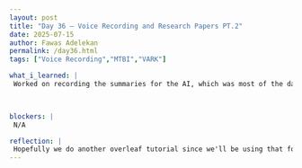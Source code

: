 ```yaml
---
layout: post
title: "Day 36 – Voice Recording and Research Papers PT.2"
date: 2025-07-15
author: Fawas Adelekan
permalink: /day36.html
tags: ["Voice Recording","MTBI","VARK"]

what_i_learned: |
 Worked on recording the summaries for the AI, which was most of the day's work so far. Then we worked on how we wanted our frontend to look for the project which was a rough sketch. Working on improving our introduction on the research paper because we noticed on our rough draft that we can improve it. Learned about our MTBI and Learning Styles for our cohort connect which was very fun and interactive. Doing the gallery walk learning about the other groups projects which was fun and interactive. Noticing how the other groups reallt mesh well within their enviorment and having individual strengths and weaknesses.

 

blockers: |
 N/A 

reflection: |
 Hopefully we do another overleaf tutorial since we'll be using that for our research paper unfortunately it didn't happen today. Today was refreshing because it's been awhile since we've interacted together in the cohort connect which boosted my morale. As far as the work with the recordings and research paper it's standard work for the most part which was the more bulk. I want to figure out what our project is missing to make it stand out because I'm not sure where that will be coming from. It's really 16 days left until the final presentation and hopefully my group does good and we kill it by the Grace of God.
---
```

